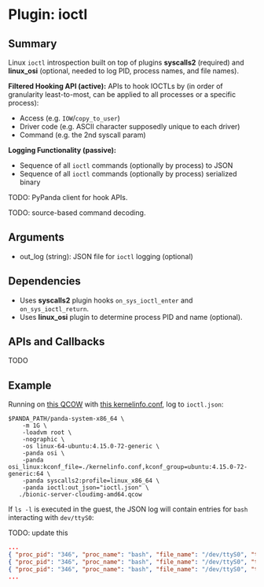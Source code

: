Plugin: ioctl
===========

Summary
-------

Linux `ioctl` introspection built on top of plugins **syscalls2** (required) and **linux_osi** (optional, needed to log PID, process names, and file names).

**Filtered Hooking API (active):** APIs to hook IOCTLs by (in order of granularity least-to-most, can be applied to all processes or a specific process):
* Access (e.g. `IOW`/`copy_to_user`)
* Driver code (e.g. ASCII character supposedly unique to each driver)
* Command (e.g. the 2nd syscall param)

**Logging Functionality (passive):**
* Sequence of all `ioctl` commands (optionally by process) to JSON
* Sequence of all `ioctl` commands (optionally by process) serialized binary

TODO: PyPanda client for hook APIs.

TODO: source-based command decoding.

Arguments
---------

* out_log (string): JSON file for `ioctl` logging (optional)

Dependencies
------------

* Uses **syscalls2** plugin hooks `on_sys_ioctl_enter` and `on_sys_ioctl_return`.
* Uses **linux_osi** plugin to determine process PID and name (optional).

APIs and Callbacks
------------------

TODO

Example
-------

Running on [this QCOW](http://panda-re.mit.edu/qcows/linux/ubuntu/1804/x86_64/bionic-server-cloudimg-amd64.qcow2) with [this kernelinfo.conf](http://panda-re.mit.edu/qcows/linux/ubuntu/1804/x86_64/kernelinfo.conf), log to `ioctl.json`:

```
$PANDA_PATH/panda-system-x86_64 \
    -m 1G \
    -loadvm root \
    -nographic \
    -os linux-64-ubuntu:4.15.0-72-generic \
    -panda osi \
    -panda osi_linux:kconf_file=./kernelinfo.conf,kconf_group=ubuntu:4.15.0-72-generic:64 \
    -panda syscalls2:profile=linux_x86_64 \
    -panda ioctl:out_json="ioctl.json" \
   ./bionic-server-cloudimg-amd64.qcow
```

If `ls -l` is executed in the guest, the JSON log will contain entries for `bash` interacting with `dev/ttyS0`:

TODO: update this

```json
...
{ "proc_pid": "346", "proc_name": "bash", "file_name": "/dev/ttyS0", "type": "IO", "code": "0x0000000000000054", "func_num": "0x0000000000000010" },
{ "proc_pid": "346", "proc_name": "bash", "file_name": "/dev/ttyS0", "type": "IO", "code": "0x0000000000000054", "func_num": "0x0000000000000001" },
{ "proc_pid": "346", "proc_name": "bash", "file_name": "/dev/ttyS0", "type": "IO", "code": "0x0000000000000054", "func_num": "0x0000000000000013" },
...
```